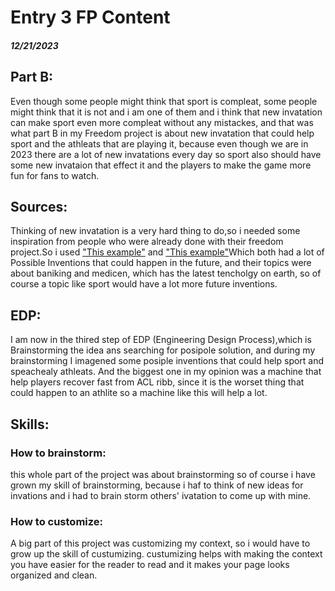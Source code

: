 # Entry 3 FP Content
##### 12/21/2023

## Part B: 
Even though some people might think that sport is compleat, some people might think that it is not and i am one of them and i think that new invatation can make sport even more compleat without any mistackes, and that was what part B in my Freedom project is about new invatation that could help sport and the athleats that are playing it, because even though we are in 2023 there are a lot of new invatations every day so sport also should have some new invataion that effect it and the players to make the game more fun for fans to watch.  

## Sources:
Thinking of new invatation is a very hard thing to do,so i needed some inspiration from people who were already done with their freedom project.So i used ["This example"](https://alanl0566.github.io/sep10-freedom-project/) and ["This example"](https://andyc6074.github.io/sep10-freedom-project/idea.html/)Which both had a lot of Possible Inventions that could happen in the future, and their topics were about baniking and medicen, which has the latest tencholgy on earth, so of course a topic like sport would have a lot more future inventions.  
## EDP:
I am now in the thired step of EDP (Engineering Design Process),which is Brainstorming the idea ans searching for posipole solution, and during my brainstorming I imagened some posiple inventions that could help sport and speachealy athleats. And the biggest one in my opinion was a machine that help players recover fast from ACL ribb, since it is the worset thing that could happen to an athlite so a machine like this will help a lot.      
## Skills: 

### How to brainstorm:
this whole part of the project was about brainstorming so of course i have grown my skill of brainstorming, because i haf  to think of new ideas for invations and i had to brain storm others' ivatation to come up with mine.   

### How to customize: 
A big part of this project was customizing my context, so i would have to grow up the skill of custumizing. custumizing helps with making the context you have easier for the reader to read and it makes your page looks organized and clean.   

